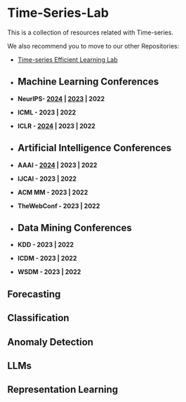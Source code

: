 # Time-Series-Lab
This is a collection of resources related with Time-series.

We also recommend you to move to our other Repositories:
 - [Time-series Efficient Learning Lab](https://github.com/jinxyBJTU/TS-Reperesentation-Learning-Literature)
   
+ ## Machine Learning Conferences
+ **NeurIPS- [2024](./conference-publications/NeurIPS/2024.md) | [2023](./conference-publications/NeurIPS/2023.md) | 2022**
+ **ICML - 2023 | 2022**
+ **ICLR - [2024](./conference-publications/ICLR/2024.md) | 2023 | 2022**

+ ## Artificial Intelligence Conferences
+ **AAAI - [2024](./conference-publications/AAAI/2024.md) | 2023 | 2022**
+ **IJCAI - 2023 | 2022**
+ **ACM MM - 2023 | 2022**
+ **TheWebConf - 2023 | 2022**

+ ## Data Mining Conferences
+ **KDD - 2023 | 2022**
+ **ICDM - 2023 | 2022**
+ **WSDM - 2023 | 2022**

## Forecasting

## Classification

## Anomaly Detection

## LLMs

## Representation Learning


